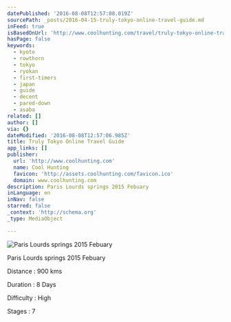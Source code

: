 ```yaml
---
datePublished: '2016-08-08T12:57:08.019Z'
sourcePath: _posts/2016-04-15-truly-tokyo-online-travel-guide.md
inFeed: true
isBasedOnUrl: 'http://www.coolhunting.com/travel/truly-tokyo-online-travel-guide'
hasPage: false
keywords:
  - kyoto
  - rowthorn
  - tokyo
  - ryokan
  - first-timers
  - japan
  - guide
  - decent
  - pared-down
  - asaba
related: []
author: []
via: {}
dateModified: '2016-08-08T12:57:06.985Z'
title: Truly Tokyo Online Travel Guide
app_links: []
publisher:
  url: 'http://www.coolhunting.com'
  name: Cool Hunting
  favicon: 'http://assets.coolhunting.com/favicon.ico'
  domain: www.coolhunting.com
description: Paris Lourds springs 2015 Febuary
inLanguage: en
inNav: false
starred: false
_context: 'http://schema.org'
_type: MediaObject

---
```

![Paris Lourds springs 2015 Febuary](https://the-grid-user-content.s3-us-west-2.amazonaws.com/413d2571-fd44-4648-864e-3df400257e44.jpg)

Paris Lourds springs 2015 Febuary

Distance : 900 kms

Duration : 8 Days

Difficulty : High

Stages : 7